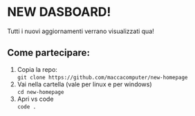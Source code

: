 # NEW DASBOARD!
Tutti i nuovi aggiornamenti verrano visualizzati qua!
## Come partecipare:
1. Copia la repo:<br>
`git clone https://github.com/maccacomputer/new-homepage`
2. Vai nella cartella (vale per linux e per windows)<br>
`cd new-homepage`
3. Apri vs code<br>
`code .`

